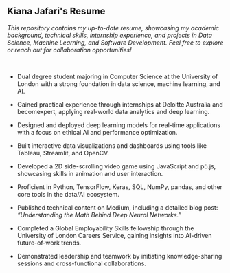 ## Kiana Jafari's Resume

_This repository contains my up-to-date resume, showcasing my academic background, technical skills, internship experience, and projects in Data Science, Machine Learning, and Software Development. Feel free to explore or reach out for collaboration opportunities!_

</br>

- Dual degree student majoring in Computer Science at the University of London with a strong foundation in data science, machine learning, and AI.

- Gained practical experience through internships at Deloitte Australia and becomexpert, applying real-world data analytics and deep learning.

- Designed and deployed deep learning models for real-time applications with a focus on ethical AI and performance optimization.

- Built interactive data visualizations and dashboards using tools like Tableau, Streamlit, and OpenCV.

- Developed a 2D side-scrolling video game using JavaScript and p5.js, showcasing skills in animation and user interaction.

- Proficient in Python, TensorFlow, Keras, SQL, NumPy, pandas, and other core tools in the data/AI ecosystem.

- Published technical content on Medium, including a detailed blog post: _“Understanding the Math Behind Deep Neural Networks.”_

- Completed a Global Employability Skills fellowship through the University of London Careers Service, gaining insights into AI-driven future-of-work trends.

- Demonstrated leadership and teamwork by initiating knowledge-sharing sessions and cross-functional collaborations.
